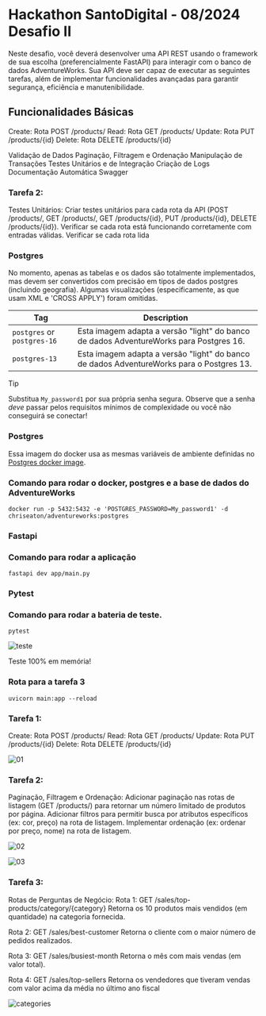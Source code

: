 # Hackathon SantoDigital - 08/2024 Desafio II

Neste desafio, você deverá desenvolver uma API REST usando o framework de sua escolha (preferencialmente FastAPI) para interagir com o banco de dados AdventureWorks.
Sua API deve ser capaz de executar as seguintes tarefas, além de implementar funcionalidades avançadas para garantir segurança, eficiência e manutenibilidade.

## Funcionalidades Básicas

Create: Rota POST /products/
Read: Rota GET /products/
Update: Rota PUT /products/{id}
Delete: Rota DELETE /products/{id}

Validação de Dados
Paginação, Filtragem e Ordenação
Manipulação de Transações
Testes Unitários e de Integração
Criação de Logs
Documentação Automática Swagger

### Tarefa 2:

Testes Unitários: Criar testes unitários para cada rota da API (POST /products/, GET /products/, GET /products/{id}, PUT /products/{id}, DELETE /products/{id}).
Verificar se cada rota está funcionando corretamente com entradas válidas. Verificar se cada rota lida

### Postgres

No momento, apenas as tabelas e os dados são totalmente implementados, mas devem ser convertidos com precisão em tipos de dados postgres (incluindo geografia).
Algumas visualizações (especificamente, as que usam XML e 'CROSS APPLY') foram omitidas.

| Tag                         | Description                                                                              |
| --------------------------- | ---------------------------------------------------------------------------------------- |
| `postgres` or `postgres-16` | Esta imagem adapta a versão "light" do banco de dados AdventureWorks para Postgres 16.   |
| `postgres-13`               | Esta imagem adapta a versão "light" do banco de dados AdventureWorks para o Postgres 13. |

> [!TIP]
> Substitua `My_password1` por sua própria senha segura. Observe que a senha _deve_ passar pelos requisitos mínimos de complexidade
> ou você não conseguirá se conectar!

### Postgres

Essa imagem do docker usa as mesmas variáveis de ambiente definidas no [Postgres docker image](https://hub.docker.com/_/postgres).

### Comando para rodar o docker, postgres e a base de dados do AdventureWorks

```
docker run -p 5432:5432 -e 'POSTGRES_PASSWORD=My_password1' -d chriseaton/adventureworks:postgres

```

### Fastapi

### Comando para rodar a aplicação

```
fastapi dev app/main.py

```

### Pytest

### Comando para rodar a bateria de teste.

```
pytest

```

![teste](https://github.com/user-attachments/assets/dfcdafe4-da99-4655-9710-52d9f69e57ff)

Teste 100% em memória!

### Rota para a tarefa 3

```
uvicorn main:app --reload

```

### Tarefa 1:

Create: Rota POST /products/
Read: Rota GET /products/
Update: Rota PUT /products/{id}
Delete: Rota DELETE /products/{id}

![01](https://github.com/user-attachments/assets/b4c33416-ffb8-4dcb-bb5f-02c55b5a4e37)

### Tarefa 2:

Paginação, Filtragem e Ordenação: Adicionar paginação nas rotas de listagem (GET /products/) para retornar um número limitado de produtos por página. Adicionar filtros para permitir busca por atributos específicos (ex: cor, preço) na rota de listagem. Implementar ordenação (ex: ordenar por preço, nome) na rota de listagem.

![02](https://github.com/user-attachments/assets/248af641-b829-4859-9c51-834f27bdc6c4)

![03](https://github.com/user-attachments/assets/33c32a6d-3e5b-454a-8372-e9f037f30952)

### Tarefa 3:

Rotas de Perguntas de Negócio:
Rota 1: GET /sales/top-products/category/{category}
Retorna os 10 produtos mais vendidos (em quantidade) na categoria fornecida.

Rota 2: GET /sales/best-customer
Retorna o cliente com o maior número de pedidos realizados.

Rota 3: GET /sales/busiest-month
Retorna o mês com mais vendas (em valor total).

Rota 4: GET /sales/top-sellers
Retorna os vendedores que tiveram vendas com valor acima da média no último ano fiscal

![categories](https://github.com/user-attachments/assets/03565830-1004-4ee6-9666-a7a0d821f61d)

